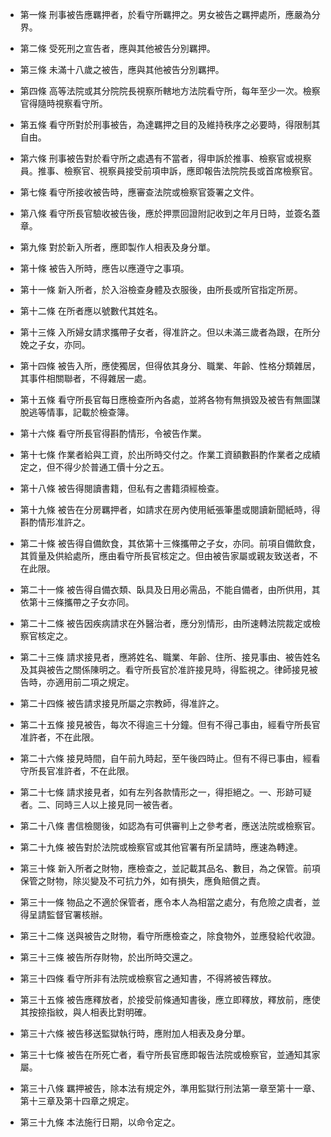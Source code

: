 * 第一條 刑事被告應羈押者，於看守所羈押之。男女被告之羈押處所，應嚴為分界。

* 第二條 受死刑之宣告者，應與其他被告分別羈押。

* 第三條 未滿十八歲之被告，應與其他被告分別羈押。

* 第四條 高等法院或其分院院長視察所轄地方法院看守所，每年至少一次。檢察官得隨時視察看守所。

* 第五條 看守所對於刑事被告，為達羈押之目的及維持秩序之必要時，得限制其自由。

* 第六條 刑事被告對於看守所之處遇有不當者，得申訴於推事、檢察官或視察員。推事、檢察官、視察員接受前項申訴，應即報告法院院長或首席檢察官。

* 第七條 看守所接收被告時，應審查法院或檢察官簽署之文件。

* 第八條 看守所長官驗收被告後，應於押票回證附記收到之年月日時，並簽名蓋章。

* 第九條 對於新入所者，應即製作人相表及身分單。

* 第十條 被告入所時，應告以應遵守之事項。

* 第十一條 新入所者，於入浴檢查身體及衣服後，由所長或所官指定所房。

* 第十二條 在所者應以號數代其姓名。

* 第十三條 入所婦女請求攜帶子女者，得准許之。但以未滿三歲者為跟，在所分娩之子女，亦同。

* 第十四條 被告入所，應使獨居，但得依其身分、職業、年齡、性格分類雜居，其事件相關聯者，不得雜居一處。

* 第十五條 看守所長官每日應檢查所內各處，並將各物有無損毀及被告有無圖謀脫逃等情事，記載於檢查簿。

* 第十六條 看守所長官得斟酌情形，令被告作業。

* 第十七條 作業者給與工資，於出所時交付之。作業工資額數斟酌作業者之成績定之，但不得少於普通工價十分之五。

* 第十八條 被告得閱讀書籍，但私有之書籍須經檢查。

* 第十九條 被告在分房羈押者，如請求在房內使用紙張筆墨或閱讀新聞紙時，得斟酌情形准許之。

* 第二十條 被告得自備飲食，其依第十三條攜帶之子女，亦同。前項自備飲食，其質量及供給處所，應由看守所長官核定之。但由被告家屬或親友致送者，不在此限。

* 第二十一條 被告得自備衣類、臥具及日用必需品，不能自備者，由所供用，其依第十三條攜帶之子女亦同。

* 第二十二條 被告因疾病請求在外醫治者，應分別情形，由所速轉法院裁定或檢察官核定之。

* 第二十三條 請求接見者，應將姓名、職業、年齡、住所、接見事由、被告姓名及其與被告之關係陳明之。看守所長官於准許接見時，得監視之。律師接見被告時，亦適用前二項之規定。

* 第二十四條 被告請求接見所屬之宗教師，得准許之。

* 第二十五條 接見被告，每次不得逾三十分鐘。但有不得己事由，經看守所長官准許者，不在此限。

* 第二十六條 接見時間，自午前九時起，至午後四時止。但有不得已事由，經看守所長官准許者，不在此限。

* 第二十七條 請求接見者，如有左列各款情形之一，得拒絕之。一、形跡可疑者。二、同時三人以上接見同一被告者。

* 第二十八條 書信檢閱後，如認為有可供審判上之參考者，應送法院或檢察官。

* 第二十九條 被告對於法院或檢察官或其他官署有所呈請時，應速為轉達。

* 第三十條 新入所者之財物，應檢查之，並記載其品名、數目，為之保管。前項保管之財物，除災變及不可抗力外，如有損失，應負賠償之責。

* 第三十一條 物品之不適於保管者，應令本人為相當之處分，有危險之虞者，並得呈請監督官署核辦。

* 第三十二條 送與被告之財物，看守所應檢查之，除食物外，並應發給代收證。

* 第三十三條 被告所存財物，於出所時交還之。

* 第三十四條 看守所非有法院或檢察官之通知書，不得將被告釋放。

* 第三十五條 被告應釋放者，於接受前條通知書後，應立即釋放，釋放前，應使其按捺指紋，與人相表比對明確。

* 第三十六條 被告移送監獄執行時，應附加人相表及身分單。

* 第三十七條 被告在所死亡者，看守所長官應即報告法院或檢察官，並通知其家屬。

* 第三十八條 羈押被告，除本法有規定外，準用監獄行刑法第一章至第十一章、第十三章及第十四章之規定。

* 第三十九條 本法施行日期，以命令定之。


